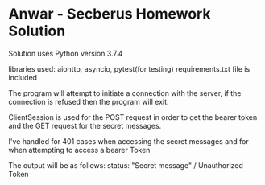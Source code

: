 # Anwar - Secberus Homework Solution

Solution uses Python version 3.7.4

libraries used: aiohttp, asyncio, pytest(for testing)
requirements.txt file is included

The program will attempt to initiate a connection with
the server, if the connection is refused then the program
will exit.

ClientSession is used for the POST request in order to get the
bearer token and the GET request for the secret messages.

I've handled for 401 cases when accessing the secret messages and for when attempting to access a bearer Token

The output will be as follows:
status:
"Secret message" / Unauthorized Token
